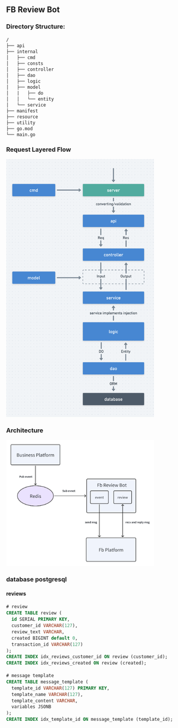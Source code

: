 ## FB Review Bot

### Directory Structure: 
```
/
├── api
├── internal
│   ├── cmd
│   ├── consts
│   ├── controller
│   ├── dao
│   ├── logic
│   ├── model
│   |   ├── do
│   │   └── entity
│   └── service
├── manifest
├── resource
├── utility
├── go.mod
└── main.go 
```

### Request Layered Flow
<img src="./resource/images/goframe.png" width="400" height="696"/>

### Architecture
<img src="./resource/images/a.png" width="400" height="340"/>


### database postgresql
#### reviews 
```sql
# review
CREATE TABLE review (
  id SERIAL PRIMARY KEY,
  customer_id VARCHAR(127),
  review_text VARCHAR,
  created BIGINT default 0,
  transaction_id VARCHAR(127)
);
CREATE INDEX idx_reviews_customer_id ON review (customer_id);
CREATE INDEX idx_reviews_created ON review (created);

# message template
CREATE TABLE message_template (
  template_id VARCHAR(127) PRIMARY KEY,
  template_name VARCHAR(127),
  template_content VARCHAR,
  variables JSONB
);
CREATE INDEX idx_template_id ON message_template (template_id);
```


